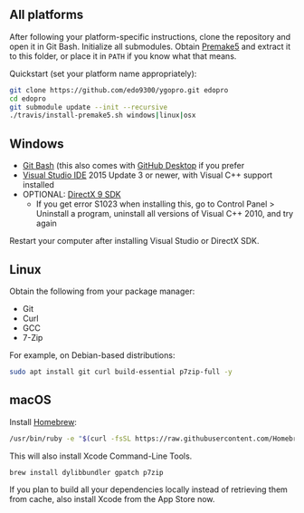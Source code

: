 ## All platforms
After following your platform-specific instructions, clone the repository and open it in Git Bash. Initialize all submodules. Obtain [Premake5](https://premake.github.io/download.html) and extract it to this folder, or place it in `PATH` if you know what that means.

Quickstart (set your platform name appropriately):
```bash
git clone https://github.com/edo9300/ygopro.git edopro
cd edopro
git submodule update --init --recursive
./travis/install-premake5.sh windows|linux|osx
```

## Windows
- [Git Bash](https://git-scm.com/download/win) (this also comes with [GitHub Desktop](https://desktop.github.com/) if you prefer
- [Visual Studio IDE](https://visualstudio.microsoft.com/vs/) 2015 Update 3 or newer, with Visual C++ support installed
- OPTIONAL: [DirectX 9 SDK](https://www.microsoft.com/en-ca/download/details.aspx?id=6812)
  - If you get error S1023 when installing this, go to Control Panel > Uninstall a program, uninstall all versions of Visual C++ 2010, and try again

Restart your computer after installing Visual Studio or DirectX SDK.

## Linux
Obtain the following from your package manager:
- Git
- Curl
- GCC
- 7-Zip

For example, on Debian-based distributions: 
```bash
sudo apt install git curl build-essential p7zip-full -y
```

## macOS
Install [Homebrew](https://brew.sh/): 
```bash
/usr/bin/ruby -e "$(curl -fsSL https://raw.githubusercontent.com/Homebrew/install/master/install)"
```
This will also install Xcode Command-Line Tools.

```
brew install dylibbundler gpatch p7zip
```

If you plan to build all your dependencies locally instead of retrieving them from cache, also install Xcode from the App Store now.
